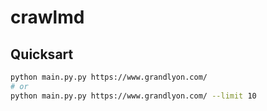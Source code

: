 # crawlmd


## Quicksart

```bash
python main.py.py https://www.grandlyon.com/
# or
python main.py.py https://www.grandlyon.com/ --limit 10
```